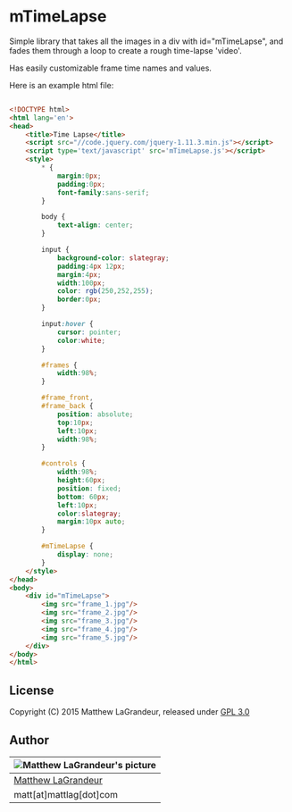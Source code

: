 # mTimeLapse
Simple library that takes all the images in a div with id="mTimeLapse", and fades them 
through a loop to create a rough time-lapse 'video'.

Has easily customizable frame time names and values.

Here is an example html file:
```html

<!DOCTYPE html>
<html lang='en'>
<head>
	<title>Time Lapse</title>
	<script src="//code.jquery.com/jquery-1.11.3.min.js"></script>
	<script type='text/javascript' src='mTimeLapse.js'></script>
	<style>
		* {
			margin:0px;
			padding:0px;
			font-family:sans-serif;
		}

		body {
			text-align: center;
		}

		input {
			background-color: slategray;
			padding:4px 12px;
			margin:4px;
			width:100px;
			color: rgb(250,252,255);
			border:0px;
		}

		input:hover {
			cursor: pointer;
			color:white;
		}

		#frames {
			width:98%;
		}

		#frame_front,
		#frame_back {
			position: absolute;
			top:10px;
			left:10px;
			width:98%;
		}

		#controls {
			width:98%;
			height:60px;
			position: fixed;
			bottom: 60px;
			left:10px;
			color:slategray;
			margin:10px auto;
		}

		#mTimeLapse {
			display: none;
		}
	</style>
</head>
<body>
	<div id="mTimeLapse">
		<img src="frame_1.jpg"/>
		<img src="frame_2.jpg"/>
		<img src="frame_3.jpg"/>
		<img src="frame_4.jpg"/>
		<img src="frame_5.jpg"/>
	</div>
</body>
</html>

```
## License
Copyright (C) 2015 Matthew LaGrandeur, released under [GPL 3.0](https://www.gnu.org/licenses/gpl-3.0-standalone.html)

## Author
| ![Matthew LaGrandeur's picture](https://1.gravatar.com/avatar/f6f7b963adc54db7e713d7bd5f4903ec?s=70) |
|---|
| [Matthew LaGrandeur](http://mattlag.com/) |
| matt[at]mattlag[dot]com |



